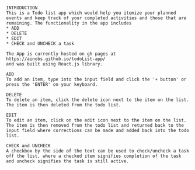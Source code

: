     INTRODUCTION
    This is a Todo list app which would help you itemize your planned events and keep track of your completed activities and those that are remaining. The functionality in the app includes 
    * ADD
    * DELETE
    * EDIT
    * CHECK and UNCHECK a task

    The App is currently hosted on gh pages at https://ainobs.github.io/todoList-app/
    and was built using React.js library.

    ADD
    To add an item, type into the input field and click the '+ button' or press the 'ENTER' on your keyboard.

    DELETE
    To delete an item, click the delete icon next to the item on the list. The item is then deleted from the todo list.

    EDIT
    To edit an item, click on the edit icon next to the item on the list. The item is then removed from the todo list and returned back to the input field where corrections can be made and added back into the todo list.

    CHECK and UNCHECK
    A checkbox by the side of the text can be used to check/uncheck a task off the list, where a checked item signifies completion of the task and uncheck signifies the task is still active.
